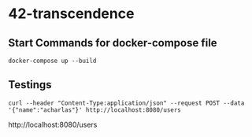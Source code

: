 # 42-transcendence

## Start Commands for docker-compose file
`docker-compose up --build`

## Testings
`curl --header "Content-Type:application/json" --request POST --data '{"name":"acharlas"}' http://localhost:8080/users`
<p>http://localhost:8080/users</p>
